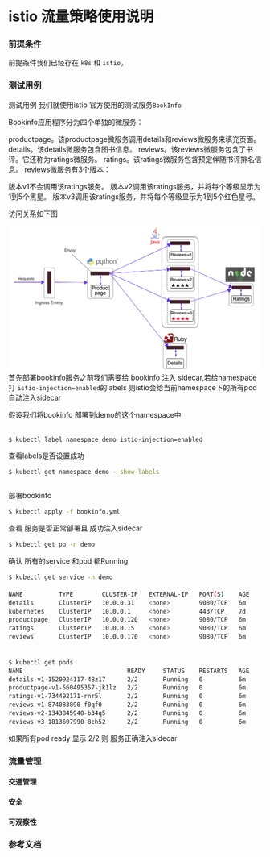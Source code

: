 # istio 流量策略使用说明

### 前提条件

前提条件我们已经存在 `k8s` 和 `istio`。

### 测试用例

测试用例 我们就使用istio 官方使用的测试服务`BookInfo` 

Bookinfo应用程序分为四个单独的微服务：

productpage。该productpage微服务调用details和reviews微服务来填充页面。
details。该details微服务包含图书信息。
reviews。该reviews微服务包含了书评。它还称为ratings微服务。
ratings。该ratings微服务包含预定伴随书评排名信息。
reviews微服务有3个版本：

版本v1不会调用该ratings服务。
版本v2调用该ratings服务，并将每个等级显示为1到5个黑星。
版本v3调用该ratings服务，并将每个等级显示为1到5个红色星号。

访问关系如下图

![bookinfo](./bookinfo.png)
首先部署bookinfo服务之前我们需要给 bookinfo 注入
sidecar,若给namespace打 `istio-injection=enabled`的labels 则istio会给当前namespace下的所有pod自动注入sidecar

假设我们将bookinfo 部署到demo的这个namespace中

```bash

$ kubectl label namespace demo istio-injection=enabled
```

查看labels是否设置成功

```bash
$ kubectl get namespace demo --show-labels
```

```text

```

部署bookinfo

```bash
$ kubectl apply -f bookinfo.yml
```

查看 服务是否正常部署且 成功注入sidecar

```bash
$ kubectl get po -n demo
```

确认 所有的service 和pod 都Running 

```bash
$ kubectl get service -n demo 

NAME          TYPE        CLUSTER-IP   EXTERNAL-IP   PORT(S)    AGE
details       ClusterIP   10.0.0.31    <none>        9080/TCP   6m
kubernetes    ClusterIP   10.0.0.1     <none>        443/TCP    7d
productpage   ClusterIP   10.0.0.120   <none>        9080/TCP   6m
ratings       ClusterIP   10.0.0.15    <none>        9080/TCP   6m
reviews       ClusterIP   10.0.0.170   <none>        9080/TCP   6m


$ kubectl get pods
NAME                             READY     STATUS    RESTARTS   AGE
details-v1-1520924117-48z17      2/2       Running   0          6m
productpage-v1-560495357-jk1lz   2/2       Running   0          6m
ratings-v1-734492171-rnr5l       2/2       Running   0          6m
reviews-v1-874083890-f0qf0       2/2       Running   0          6m
reviews-v2-1343845940-b34q5      2/2       Running   0          6m
reviews-v3-1813607990-8ch52      2/2       Running   0          6m
``` 

如果所有pod ready 显示 2/2 则 服务正确注入sidecar

### 流量管理

####

#### 交通管理

#### 安全

#### 可观察性


### 参考文档